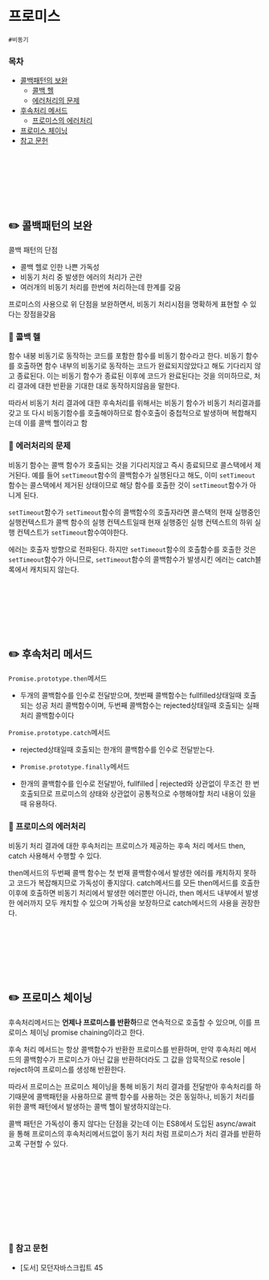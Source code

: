 # 프로미스

`#비동기`

### 목차

- [콜백패턴의 보완](#✏️-콜백패턴의-보완)
  - [콜백 헬](#🔎-콜백-헬)
  - [에러처리의 문제](#🔎-에러처리의-문제)
- [후속처리 메서드](#✏️-후속처리-메서드)
  - [프로미스의 에러처리](#🔎-프로미스의-에러처리)
- [프로미스 체이닝](#✏️-프로미스-체이닝)
- [참고 문헌](#참고-문헌)

<div style="height:100px"></div>

## ✏️ 콜백패턴의 보완

콜백 패턴의 단점

- 콜백 헬로 인한 나쁜 가독성
- 비동기 처리 중 발생한 에러의 처리가 곤란
- 여러개의 비동기 처리를 한번에 처리하는데 한계를 갖음

프로미스의 사용으로 위 단점을 보완하면서, 비동기 처리시점을 명확하게 표현할 수 있다는 장점을갖음

### 🔎 콜백 헬

함수 내붕 비동기로 동작하는 코드를 포함한 함수를 비동기 함수라고 한다. 비동기 함수를 호출하면 함수 내부의 비동기로 동작하는 코드가 완료되지않았다고 해도 기다리지 않고 종료된다. 이는 비동기 함수가 종료된 이후에 코드가 완료된다는 것을 의미하므로, 처리 결과에 대한 반환을 기대한 대로 동작하지않음을 말한다.

따라서 비동기 처리 결과에 대한 후속처리를 위해서는 비동기 함수가 비동기 처리결과를 갖고 또 다시 비동기함수를 호출해야하므로 함수호출이 중첩적으로 발생하며 복합해지는데 이를 콜백 핼이라고 함

### 🔎 에러처리의 문제

비동기 함수는 콜백 함수가 호출되는 것을 기다리지않고 즉시 종료되므로 콜스택에서 제거된다. 예를 들어 `setTimeout`함수의 콜백함수가 실행된다고 해도, 이미 `setTimeout`함수는 콜스택에서 제거된 상태이므로 해당 함수를 호출한 것이 `setTimeout`함수가 아니게 된다.

`setTimeout`함수가 `setTimeout`함수의 콜백함수의 호출자라면 콜스택의 현재 실행중인 실행컨텍스트가 콜백 함수의 실행 컨텍스트일때 현재 실행중인 실행 컨텍스트의 하위 실행 컨텍스트가 `setTimeout`함수여야한다.

에러는 호출자 방향으로 전파된다. 하지만 `setTimeout`함수의 호출함수를 호출한 것은 `setTimeout`함수가 아니므로, `setTimeout`함수의 콜백함수가 발생시킨 에러는 catch블록에서 캐치되지 않는다.

<div style="height:100px"></div>

## ✏️ 후속처리 메서드

`Promise.prototype.then`메서드

- 두개의 콜백함수를 인수로 전달받으며, 첫번째 콜백함수는 fullfilled상태일때 호출되는 성공 처리 콜백함수이며, 두번째 콜백함수는 rejected상태일때 호출되는 실패 처리 콜백함수이다

`Promise.prototype.catch`메서드

- rejected상태일때 호출되는 한개의 콜백함수를 인수로 전달받는다.

- `Promise.prototype.finally`메서드

- 한개의 콜백함수를 인수로 전달받아, fullfilled | rejected와 상관없이 무조건 한 번 호출되므로 프로미스의 상태와 상관없이 공통적으로 수행해야할 처리 내용이 있을 때 유용하다.

### 🔎 프로미스의 에러처리

비동기 처리 결과에 대한 후속처리는 프로미스가 제공하는 후속 처리 메서드 then, catch 사용해서 수행할 수 있다.

then메서드의 두번째 콜백 함수는 첫 번재 콜백함수에서 발생한 에러를 캐치하지 못하고 코드가 복잡해지므로 가독성이 좋지않다. catch메서드를 모든 then메서드를 호출한 이후에 호출하면 비동기 처리에서 발생한 에러뿐만 아니라, then 메서드 내부에서 발생한 에러까지 모두 캐치할 수 있으며 가독성을 보장하므로 catch메서드의 사용을 권장한다.

<div style="height:100px"></div>

## ✏️ 프로미스 체이닝

후속처리메서드는 **언제나 프로미스를 반환하**므로 연속적으로 호출할 수 있으며, 이를 프로미스 체이닝 promise chaining이라고 한다.

후속 처리 메서드는 항상 콜백함수가 반환한 프로미스를 반환하며, 만약 후속처리 메서드의 콜백함수가 프로미스가 아닌 값을 반환하더라도 그 값을 암묵적으로 resole | reject하여 프로미스를 생성해 반환한다.

따라서 프로미스는 프로미스 체이닝을 통해 비동기 처리 결과를 전달받아 후속처리를 하기때문에 콜백패턴을 사용하므로 콜백 함수를 사용하는 것은 동일하나, 비동기 처리를 위한 콜백 패턴에서 발생하는 콜백 헬이 발생하지않는다.

콜백 패턴은 가독성이 좋지 않다는 단점을 갖는데 이는 ES8에서 도입된 async/await을 통해 프로미스의 후속처리메서드없이 동기 처리 처럼 프로미스가 처리 결과를 반환하고록 구현할 수 있다.

<div style="height:150px"></div>

### 📖 참고 문헌

- [도서] 모던자바스크립트 45
